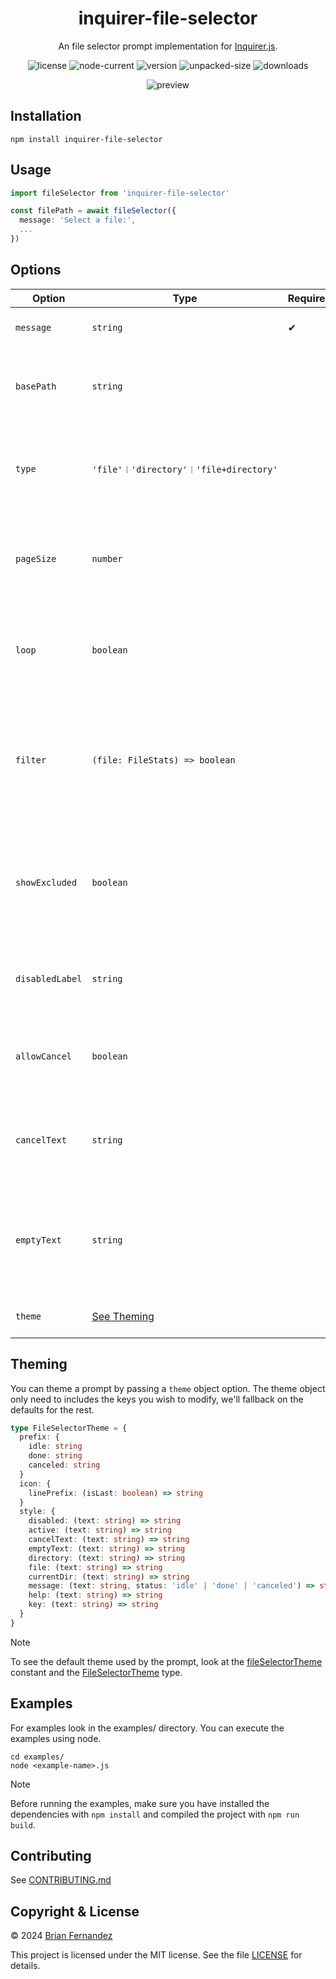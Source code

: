 <h1 align="center">
  inquirer-file-selector
</h1>

<p align="center">
  An file selector prompt implementation for <a href="https://github.com/SBoudrias/Inquirer.js">Inquirer.js</a>.
</p>

<div align="center">

  ![license](https://img.shields.io/npm/l/inquirer-file-selector)
  ![node-current](https://img.shields.io/node/v/inquirer-file-selector?color=darkgreen)
  ![version](https://img.shields.io/npm/v/inquirer-file-selector?color=orange)
  ![unpacked-size](https://img.shields.io/npm/unpacked-size/inquirer-file-selector)
  ![downloads](https://img.shields.io/npm/dt/inquirer-file-selector.svg)

  ![preview](https://github.com/br14n-sol/inquirer-file-selector/blob/main/preview.gif?raw=true)

</div>

## Installation

```shell
npm install inquirer-file-selector
```

## Usage

```ts
import fileSelector from 'inquirer-file-selector'

const filePath = await fileSelector({
  message: 'Select a file:',
  ...
})
```

## Options

| Option | Type | Required | Description |
|--------|------|----------|-------------|
| `message` | `string` | ✔ | The message to display in the prompt. |
| `basePath` | `string` | | The path to the directory where it will be started.<br/> **Default**: `process.cwd()` |
| `type` | `'file'︱'directory'︱'file+directory'` | | The type of elements that are valid selection options.<br/> **Default**: `'file'` |
| `pageSize` | `number` | | The maximum number of items to display in the list.<br/> **Default**: `10` |
| `loop` | `boolean` | | If `true`, the list will loop from the last item to the first item and vice versa.<br/> **Default**: `false` |
| `filter` | `(file: FileStats) => boolean` | | A function to filter files and directories.<br/> If not provided, all files and directories will be included by default. |
| `showExcluded` | `boolean` | | If `true`, the list will include files and directories that are excluded by the `filter` function.<br/> **Default**: `false` |
| `disabledLabel` | `string` | | The label to display when a file is disabled.<br/> **Default**: ` (not allowed)` |
| `allowCancel` | `boolean` | | If true, the prompt will allow the user to cancel the selection.<br/> **Default**: `false` |
| `cancelText` | `string` | | The message to display when the user cancels the selection.<br/> **Default**: `Canceled.` |
| `emptyText` | `string` | | The message that will be displayed when the directory is empty.<br/> **Default**: `Directory is empty.` |
| `theme` | [See Theming](#theming) | | The theme to use for the file selector. |

## Theming

You can theme a prompt by passing a `theme` object option. The theme object only need to includes the keys you wish to modify, we'll fallback on the defaults for the rest.

```ts
type FileSelectorTheme = {
  prefix: {
    idle: string
    done: string
    canceled: string
  }
  icon: {
    linePrefix: (isLast: boolean) => string
  }
  style: {
    disabled: (text: string) => string
    active: (text: string) => string
    cancelText: (text: string) => string
    emptyText: (text: string) => string
    directory: (text: string) => string
    file: (text: string) => string
    currentDir: (text: string) => string
    message: (text: string, status: 'idle' | 'done' | 'canceled') => string
    help: (text: string) => string
    key: (text: string) => string
  }
}
```

> [!NOTE]
> To see the default theme used by the prompt, look at the [fileSelectorTheme](src/index.ts#L30) constant and the [FileSelectorTheme](src/types.ts#L5) type.

## Examples

For examples look in the examples/ directory. You can execute the examples using node.

```shell
cd examples/
node <example-name>.js
```

> [!NOTE]
> Before running the examples, make sure you have installed the dependencies with `npm install` and compiled the project with `npm run build`.

## Contributing

See [CONTRIBUTING.md](CONTRIBUTING.md)

## Copyright & License

© 2024 [Brian Fernandez](https://github.com/br14n-sol)

This project is licensed under the MIT license. See the file [LICENSE](LICENSE) for details.
